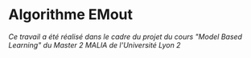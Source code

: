 # Algorithme EMout

*Ce travail a été réalisé dans le cadre du projet du cours "Model Based Learning" du Master 2 MALIA de l'Université Lyon 2* 
